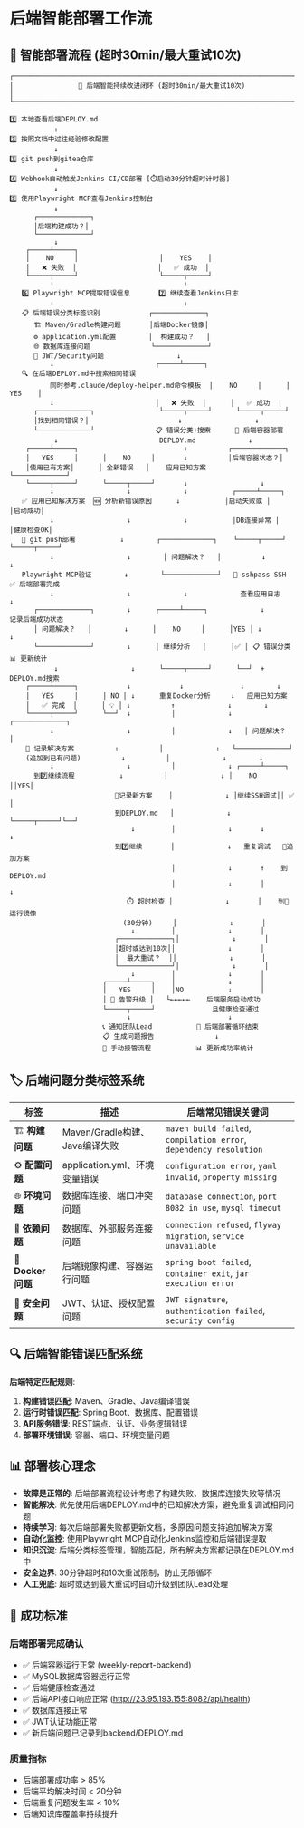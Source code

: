 # 后端智能部署工作流

## 🔄 智能部署流程 (超时30min/最大重试10次)

```
┌─────────────────────────────────────────────────────────────────────────┐
│                🔄 后端智能持续改进闭环 (超时30min/最大重试10次)            │
└─────────────────────────────────────────────────────────────────────────┘

1️⃣ 本地查看后端DEPLOY.md
           ↓
2️⃣ 按照文档中过往经验修改配置
           ↓
3️⃣ git push到gitea仓库
           ↓
4️⃣ Webhook自动触发Jenkins CI/CD部署 [⏱️启动30分钟超时计时器]
           ↓
5️⃣ 使用Playwright MCP查看Jenkins控制台
           ↓
      ┌─────────────┐
      │后端构建成功？│
      └─────────────┘
           ↓
    ┌─────┴─────┐
    │    NO     │                    │    YES    │
    │   ❌ 失败  │                    │   ✅ 成功  │
    └─────┬─────┘                    └─────┬─────┘
          ↓                                ↓
   6️⃣ Playwright MCP提取错误信息       7️⃣ 继续查看Jenkins日志
          ↓                                ↓
   📋 后端错误分类标签识别            ┌─────────────┐
      🏗️ Maven/Gradle构建问题       │后端Docker镜像│
      ⚙️ application.yml配置        │  构建成功？   │
      🌐 数据库连接问题               └─────────────┘
      🔗 JWT/Security问题                  ↓
          ↓                         ┌─────┴─────┐
   🔍 在后端DEPLOY.md中搜索相同错误
          同时参考.claude/deploy-helper.md命令模板  │    NO     │      │    YES    │
          ↓                         │   ❌ 失败  │      │   ✅ 成功  │
      ┌─────────────┐                └─────┬─────┘      └─────┬─────┘
      │找到相同错误？│                      ↓                  ↓
      └─────────────┘               📋 错误分类+搜索      🚀 后端容器部署
           ↓                         DEPLOY.md             ↓
    ┌─────┴─────┐                          ↓          ┌─────────────┐
    │   YES     │      │    NO     │       ↓          │后端容器状态？│
    │使用已有方案│      │ 全新错误   │    应用已知方案        └─────────────┘
    └─────┬─────┘      └─────┬─────┘       ↓                  ↓
          ↓                  ↓             ↓           ┌─────┴─────┐
   ✅ 应用已知解决方案  🆕 分析新错误原因      ↓           │启动失败或 │      │启动成功│
          ↓                  ↓             ↓           │DB连接异常 │      │健康检查OK│
   🔄 git push部署           ↓        ┌─────────────┐    └─────┬─────┘      └─────┬─────┘
          ↓                  ↓        │ 问题解决？   │          ↓                  ↓
   Playwright MCP验证        ↓        └─────────────┘   🔧 sshpass SSH       ✅ 后端部署完成
          ↓                  ↓             ↓             查看应用日志              ↓
      ┌─────────────┐        ↓      ┌─────┴─────┐             ↓            记录后端成功状态
      │ 问题解决？   │        ↓      │    NO     │      │YES │ ↓                  ↓
      └─────────────┘        ↓      │ 继续分析   │      │✅ │ 📋 错误分类         📊 更新统计
           ↓                  ↓      └─────┬─────┘      └──┘  + DEPLOY.md搜索
    ┌─────┴─────┐            ↓            ↓              ↓        ↓
    │   YES     │      │ NO │ ↓      重复Docker分析     ↓   应用已知方案
    │   ✅ 完成  │      │ 💡 │ ↓          ↑             ↓        ↓
    └─────┬─────┘      └──┘  ↓          │             ↓   ┌─────────────┐
          ↓                  ↓          │             ↓   │ 问题解决？   │
    📝 记录解决方案          ↓          │             ↓   └─────────────┘
    (追加到已有问题)          ↓          │             ↓        ↓
          ↓                  ↓          │             ↓ ┌─────┴─────┐
      到7️⃣继续流程           ↓          │             ↓ │    NO     ││YES│
                          📝记录新方案    │             ↓ │继续SSH调试││ ✅ │
                          到DEPLOY.md   │             ↓ └─────┬─────┘└──┘
                              ↓         │             ↓       ↓        ↓
                          到7️⃣继续       │             ↓   重复调试   📝追加方案
                                        │             ↓       ↑    到DEPLOY.md
                                        │             ↓       │        ↓
                             ⏱️ 超时检查 │             ↓       │    到🚀运行镜像
                            (30分钟)     │             ↓       │
                              ↓         │             ↓       │
                          ┌─────────────┐│             ↓       │
                          │超时或达到10次││             ↓       │
                          │  最大重试？  ││             ↓       │
                          └─────────────┘│             ↓       │
                              ↓         │             ↓       │
                       ┌─────┴─────┐    │             ↓       │
                       │   YES     │    │NO           ↓       │
                       │ 🚨 告警升级 │   └←←←←←    后端服务启动成功
                       └─────┬─────┘              且健康检查通过
                             ↓                        ↓
                       📞 通知团队Lead           🎉 后端部署循环结束
                       📋 生成问题报告               ↓
                       🔄 手动接管流程           📊 更新成功率统计
```

## 🏷️ 后端问题分类标签系统

| 标签 | 描述 | 后端常见错误关键词 |
|------|------|----------------|
| 🏗️ **构建问题** | Maven/Gradle构建、Java编译失败 | `maven build failed`, `compilation error`, `dependency resolution` |
| ⚙️ **配置问题** | application.yml、环境变量错误 | `configuration error`, `yaml invalid`, `property missing` |
| 🌐 **环境问题** | 数据库连接、端口冲突问题 | `database connection`, `port 8082 in use`, `mysql timeout` |
| 🔗 **依赖问题** | 数据库、外部服务连接问题 | `connection refused`, `flyway migration`, `service unavailable` |
| 🐳 **Docker问题** | 后端镜像构建、容器运行问题 | `spring boot failed`, `container exit`, `jar execution error` |
| 🔐 **安全问题** | JWT、认证、授权配置问题 | `JWT signature`, `authentication failed`, `security config` |

## 🔍 后端智能错误匹配系统

**后端特定匹配规则**:
1. **构建错误匹配**: Maven、Gradle、Java编译错误
2. **运行时错误匹配**: Spring Boot、数据库、配置错误
3. **API服务错误**: REST端点、认证、业务逻辑错误
4. **部署环境错误**: 容器、端口、环境变量问题

## 📊 部署核心理念

- **故障是正常的**: 后端部署流程设计考虑了构建失败、数据库连接失败等情况
- **智能解决**: 优先使用后端DEPLOY.md中的已知解决方案，避免重复调试相同问题
- **持续学习**: 每次后端部署失败都更新文档，多原因问题支持追加解决方案
- **自动化监控**: 使用Playwright MCP自动化Jenkins监控和后端错误提取
- **知识沉淀**: 后端分类标签管理，智能匹配，所有解决方案都记录在DEPLOY.md中
- **安全边界**: 30分钟超时和10次重试限制，防止无限循环
- **人工兜底**: 超时或达到最大重试时自动升级到团队Lead处理

## 🎯 成功标准

### 后端部署完成确认
- ✅ 后端容器运行正常 (weekly-report-backend)
- ✅ MySQL数据库容器运行正常
- ✅ 后端健康检查通过
- ✅ 后端API接口响应正常 (http://23.95.193.155:8082/api/health)
- ✅ 数据库连接正常
- ✅ JWT认证功能正常
- ✅ 新后端问题已记录到backend/DEPLOY.md

### 质量指标
- 后端部署成功率 > 85%
- 后端平均解决时间 < 20分钟
- 后端重复问题发生率 < 10%
- 后端知识库覆盖率持续提升
